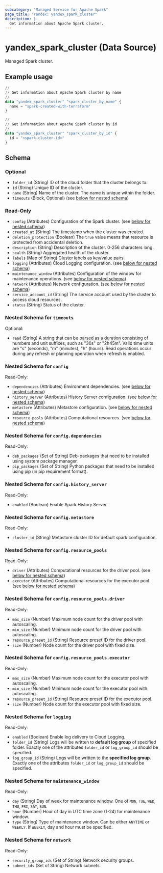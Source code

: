 ```yaml
---
subcategory: "Managed Service for Apache Spark"
page_title: "Yandex: yandex_spark_cluster"
description: |-
  Get information about Apache Spark cluster.
---
```


# yandex_spark_cluster (Data Source)

Managed Spark cluster.

## Example usage

```terraform
//
// Get information about Apache Spark cluster by name
//
data "yandex_spark_cluster" "spark_cluster_by_name" {
  name = "spark-created-with-terraform"
}

//
// Get information about Apache Spark cluster by id
//
data "yandex_spark_cluster" "spark_cluster_by_id" {
  id = "<spark-cluster-id>"
}
```

<!-- schema generated by tfplugindocs -->
## Schema

### Optional

- `folder_id` (String) ID of the cloud folder that the cluster belongs to.
- `id` (String) Unique ID of the cluster.
- `name` (String) Name of the cluster. The name is unique within the folder.
- `timeouts` (Block, Optional) (see [below for nested schema](#nestedblock--timeouts))

### Read-Only

- `config` (Attributes) Configuration of the Spark cluster. (see [below for nested schema](#nestedatt--config))
- `created_at` (String) The timestamp when the cluster was created.
- `deletion_protection` (Boolean) The `true` value means that resource is protected from accidental deletion.
- `description` (String) Description of the cluster. 0-256 characters long.
- `health` (String) Aggregated health of the cluster.
- `labels` (Map of String) Cluster labels as key/value pairs.
- `logging` (Attributes) Cloud Logging configuration. (see [below for nested schema](#nestedatt--logging))
- `maintenance_window` (Attributes) Configuration of the window for maintenance operations. (see [below for nested schema](#nestedatt--maintenance_window))
- `network` (Attributes) Network configuration. (see [below for nested schema](#nestedatt--network))
- `service_account_id` (String) The service account used by the cluster to access cloud resources.
- `status` (String) Status of the cluster.

<a id="nestedblock--timeouts"></a>
### Nested Schema for `timeouts`

Optional:

- `read` (String) A string that can be [parsed as a duration](https://pkg.go.dev/time#ParseDuration) consisting of numbers and unit suffixes, such as "30s" or "2h45m". Valid time units are "s" (seconds), "m" (minutes), "h" (hours). Read operations occur during any refresh or planning operation when refresh is enabled.


<a id="nestedatt--config"></a>
### Nested Schema for `config`

Read-Only:

- `dependencies` (Attributes) Environment dependencies. (see [below for nested schema](#nestedatt--config--dependencies))
- `history_server` (Attributes) History Server configuration. (see [below for nested schema](#nestedatt--config--history_server))
- `metastore` (Attributes) Metastore configuration. (see [below for nested schema](#nestedatt--config--metastore))
- `resource_pools` (Attributes) Computational resources. (see [below for nested schema](#nestedatt--config--resource_pools))

<a id="nestedatt--config--dependencies"></a>
### Nested Schema for `config.dependencies`

Read-Only:

- `deb_packages` (Set of String) Deb-packages that need to be installed using system package manager.
- `pip_packages` (Set of String) Python packages that need to be installed using pip (in pip requirement format).


<a id="nestedatt--config--history_server"></a>
### Nested Schema for `config.history_server`

Read-Only:

- `enabled` (Boolean) Enable Spark History Server.


<a id="nestedatt--config--metastore"></a>
### Nested Schema for `config.metastore`

Read-Only:

- `cluster_id` (String) Metastore cluster ID for default spark configuration.


<a id="nestedatt--config--resource_pools"></a>
### Nested Schema for `config.resource_pools`

Read-Only:

- `driver` (Attributes) Computational resources for the driver pool. (see [below for nested schema](#nestedatt--config--resource_pools--driver))
- `executor` (Attributes) Computational resources for the executor pool. (see [below for nested schema](#nestedatt--config--resource_pools--executor))

<a id="nestedatt--config--resource_pools--driver"></a>
### Nested Schema for `config.resource_pools.driver`

Read-Only:

- `max_size` (Number) Maximum node count for the driver pool with autoscaling.
- `min_size` (Number) Minimum node count for the driver pool with autoscaling.
- `resource_preset_id` (String) Resource preset ID for the driver pool.
- `size` (Number) Node count for the driver pool with fixed size.


<a id="nestedatt--config--resource_pools--executor"></a>
### Nested Schema for `config.resource_pools.executor`

Read-Only:

- `max_size` (Number) Maximum node count for the executor pool with autoscaling.
- `min_size` (Number) Minimum node count for the executor pool with autoscaling.
- `resource_preset_id` (String) Resource preset ID for the executor pool.
- `size` (Number) Node count for the executor pool with fixed size.




<a id="nestedatt--logging"></a>
### Nested Schema for `logging`

Read-Only:

- `enabled` (Boolean) Enable log delivery to Cloud Logging.
- `folder_id` (String) Logs will be written to **default log group** of specified folder. Exactly one of the attributes `folder_id` or `log_group_id` should be specified.
- `log_group_id` (String) Logs will be written to the **specified log group**. Exactly one of the attributes `folder_id` or `log_group_id` should be specified.


<a id="nestedatt--maintenance_window"></a>
### Nested Schema for `maintenance_window`

Read-Only:

- `day` (String) Day of week for maintenance window. One of `MON`, `TUE`, `WED`, `THU`, `FRI`, `SAT`, `SUN`.
- `hour` (Number) Hour of day in UTC time zone (1-24) for maintenance window.
- `type` (String) Type of maintenance window. Can be either `ANYTIME` or `WEEKLY`. If `WEEKLY`, day and hour must be specified.


<a id="nestedatt--network"></a>
### Nested Schema for `network`

Read-Only:

- `security_group_ids` (Set of String) Network security groups.
- `subnet_ids` (Set of String) Network subnets.
